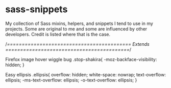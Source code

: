 sass-snippets
=============

My collection of Sass mixins, helpers, and snippets I tend to use in my projects. Some are original to me and some are influenced by other developers. Credit is listed where that is the case. 

/*==========================================
Extends
==========================================*/

Firefox image hover wiggle bug
.stop-shakira{
	-moz-backface-visibility: hidden;
}

Easy ellipsis
.ellipsis{
	overflow: hidden;
	white-space: nowrap;
	text-overflow: ellipsis;
	-ms-text-overflow: ellipsis;
	-o-text-overflow: ellipsis;
}

